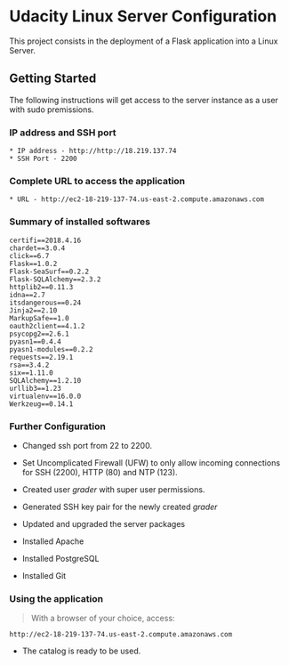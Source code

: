 # Udacity Linux Server Configuration

This project consists in the deployment of a Flask application into a Linux Server.

## Getting Started

The following instructions will get access to the server instance as a user with sudo premissions.

### IP address and SSH port
```
* IP address - http://http://18.219.137.74
* SSH Port - 2200
```
### Complete URL to access the application
```
* URL - http://ec2-18-219-137-74.us-east-2.compute.amazonaws.com
```
### Summary of installed softwares

```
certifi==2018.4.16
chardet==3.0.4
click==6.7
Flask==1.0.2
Flask-SeaSurf==0.2.2
Flask-SQLAlchemy==2.3.2
httplib2==0.11.3
idna==2.7
itsdangerous==0.24
Jinja2==2.10
MarkupSafe==1.0
oauth2client==4.1.2
psycopg2==2.6.1
pyasn1==0.4.4
pyasn1-modules==0.2.2
requests==2.19.1
rsa==3.4.2
six==1.11.0
SQLAlchemy==1.2.10
urllib3==1.23
virtualenv==16.0.0
Werkzeug==0.14.1
```

### Further Configuration

* Changed ssh port from 22 to 2200.

* Set Uncomplicated Firewall (UFW) to only allow incoming connections for SSH (2200), HTTP (80) and NTP (123).

* Created user *grader* with super user permissions.

* Generated SSH key pair for the newly created *grader*

* Updated and upgraded the server packages

* Installed Apache

* Installed PostgreSQL

* Installed Git

### Using the application

>With a browser of your choice, access:

    http://ec2-18-219-137-74.us-east-2.compute.amazonaws.com


* The catalog is ready to be used.
